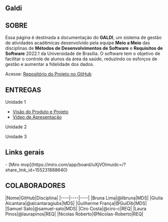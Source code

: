
<title>GALDI</title>

## Galdi


  <h2>SOBRE</h2>
  <p>
      Essa página é destinada a documentação do <strong>GALDI</strong>, um sistema de gestão de atividades acadêmicas desenvolvido
      pela equipe <strong>Meio a Meio</strong> das disciplinas de <strong>Métodos de Desenvolvimentos de Software</strong> e
      <strong>Requisitos de Software</strong> 2022.1 da Universidade de Brasília. O software tem o objetivo de facilitar o
      controle de alunos da área da saúde, reduzindo os esforços de gestão e aumentar a fidelidade dos dados.
  </p>
  <div>
      <label>Acesse: <a href="https://github.com/mdsreq-fga-unb/2022.1-Meio-a-Meio">Repositório do Projeto no GitHub</a></label>
  </div>
  <h2>ENTREGAS</h2>
  
  Unidade 1

  - [Visão do Produto e Projeto](/produto-projeto/ProductVision)
  - [Vídeo de Apresentação](https://youtu.be/W_HwiKt1FIA)
  
  Unidade 2

  Unidade 3
  
  <h2>Links gerais</h2>
  - [Miro mvp](https://miro.com/app/board/uXjVOlmuidc=/?share_link_id=155231888640)

  <h2>COLABORADORES</h2>
  |Nome|GitHub|Disciplina|
  |----|----|----|
  |Bruna Lima|@libruna|MDS|
  |Giulia Alcantara|@alcantaragiubs|MDS|
  |Guilherme França|@GuiDib|MDS|
  |Samuel Sato|@samuel-sato|MDS|
  |Ciro Costa|@ciro-c|REQ|
  |Laura Pinos|@laurapinos|REQ|
  |Nicolas Roberto|@Nicolas-Roberto|REQ|
      